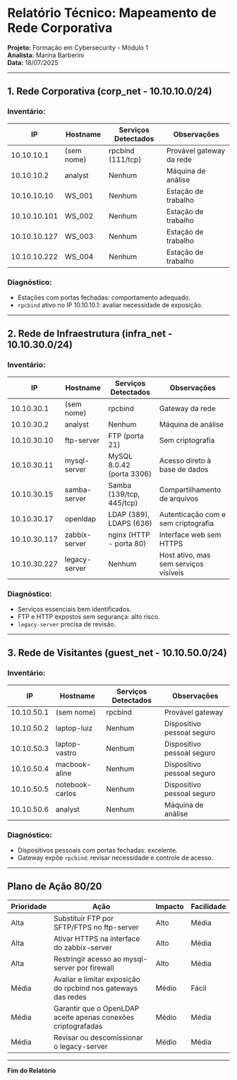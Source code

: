 # Relatório Técnico: Mapeamento de Rede Corporativa

**Projeto:** Formação em Cybersecurity - Módulo 1\
**Analista:** Marina Barberini\
**Data:** 18/07/2025

---

## 1. Rede Corporativa (corp_net - 10.10.10.0/24)

### Inventário:

| IP           | Hostname   | Serviços Detectados | Observações              |
| ------------ | ---------- | ------------------- | ------------------------ |
| 10.10.10.1   | (sem nome) | rpcbind (111/tcp)   | Provável gateway da rede |
| 10.10.10.2   | analyst    | Nenhum              | Máquina de análise       |
| 10.10.10.10  | WS_001     | Nenhum              | Estação de trabalho      |
| 10.10.10.101 | WS_002     | Nenhum              | Estação de trabalho      |
| 10.10.10.127 | WS_003     | Nenhum              | Estação de trabalho      |
| 10.10.10.222 | WS_004     | Nenhum              | Estação de trabalho      |

### Diagnóstico:

- Estações com portas fechadas: comportamento adequado.
- `rpcbind` ativo no IP 10.10.10.1: avaliar necessidade de exposição.

---

## 2. Rede de Infraestrutura (infra_net - 10.10.30.0/24)

### Inventário:

| IP           | Hostname      | Serviços Detectados       | Observações                           |
| ------------ | ------------- | ------------------------- | ------------------------------------- |
| 10.10.30.1   | (sem nome)    | rpcbind                   | Gateway da rede                       |
| 10.10.30.2   | analyst       | Nenhum                    | Máquina de análise                    |
| 10.10.30.10  | ftp-server    | FTP (porta 21)            | Sem criptografia                      |
| 10.10.30.11  | mysql-server  | MySQL 8.0.42 (porta 3306) | Acesso direto à base de dados         |
| 10.10.30.15  | samba-server  | Samba (139/tcp, 445/tcp)  | Compartilhamento de arquivos          |
| 10.10.30.17  | openldap      | LDAP (389), LDAPS (636)   | Autenticação com e sem criptografia   |
| 10.10.30.117 | zabbix-server | nginx (HTTP - porta 80)   | Interface web sem HTTPS               |
| 10.10.30.227 | legacy-server | Nenhum                    | Host ativo, mas sem serviços visíveis |

### Diagnóstico:

- Serviços essenciais bem identificados.
- FTP e HTTP expostos sem segurança: alto risco.
- `legacy-server` precisa de revisão.

---

## 3. Rede de Visitantes (guest_net - 10.10.50.0/24)

### Inventário:

| IP         | Hostname        | Serviços Detectados | Observações                |
| ---------- | --------------- | ------------------- | -------------------------- |
| 10.10.50.1 | (sem nome)      | rpcbind             | Provável gateway           |
| 10.10.50.2 | laptop-luiz     | Nenhum              | Dispositivo pessoal seguro |
| 10.10.50.3 | laptop-vastro   | Nenhum              | Dispositivo pessoal seguro |
| 10.10.50.4 | macbook-aline   | Nenhum              | Dispositivo pessoal seguro |
| 10.10.50.5 | notebook-carlos | Nenhum              | Dispositivo pessoal seguro |
| 10.10.50.6 | analyst         | Nenhum              | Máquina de análise         |

### Diagnóstico:

- Dispositivos pessoais com portas fechadas: excelente.
- Gateway expõe `rpcbind`: revisar necessidade e controle de acesso.

---

## Plano de Ação 80/20

| Prioridade | Ação                                                          | Impacto | Facilidade |
| ---------- | ------------------------------------------------------------- | ------- | ---------- |
| Alta       | Substituir FTP por SFTP/FTPS no ftp-server                    | Alto    | Média      |
| Alta       | Ativar HTTPS na interface do zabbix-server                    | Alto    | Média      |
| Alta       | Restringir acesso ao mysql-server por firewall                | Alto    | Média      |
| Média      | Avaliar e limitar exposição do rpcbind nos gateways das redes | Médio   | Fácil      |
| Média      | Garantir que o OpenLDAP aceite apenas conexões criptografadas | Médio   | Média      |
| Média      | Revisar ou descomissionar o legacy-server                     | Médio   | Média      |

---

**Fim do Relatório**
